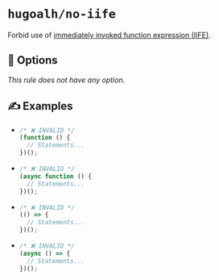 # `hugoalh/no-iife`

Forbid use of [immediately invoked function expression (IIFE)][ecmascript-iife].

## 🔧 Options

*This rule does not have any option.*

## ✍️ Examples

- ```ts
  /* ❌ INVALID */
  (function () {
    // Statements...
  })();
  ```
- ```ts
  /* ❌ INVALID */
  (async function () {
    // Statements...
  })();
  ```
- ```ts
  /* ❌ INVALID */
  (() => {
    // Statements...
  })();
  ```
- ```ts
  /* ❌ INVALID */
  (async () => {
    // Statements...
  })();
  ```

[ecmascript-iife]: https://developer.mozilla.org/en-US/docs/Glossary/IIFE
